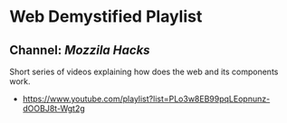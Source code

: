 # Web Demystified Playlist

## Channel: *Mozzila Hacks*

Short series of videos explaining how does the web and its components work.

- https://www.youtube.com/playlist?list=PLo3w8EB99pqLEopnunz-dOOBJ8t-Wgt2g